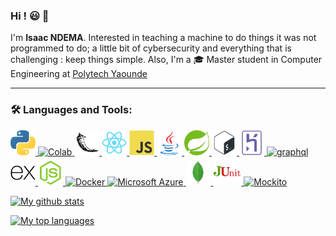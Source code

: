 ### Hi ! :smiley: 👋
I'm **Isaac NDEMA**. Interested in teaching a machine to do things it was not programmed to do; a little bit of cybersecurity and everything that is challenging : keep things simple. Also, I'm a :mortar_board: Master student in Computer Engineering at [Polytech Yaounde](https://polytechnique.cm)
<!--
 - I am looking for my way in this vast world of computer science: :thought_balloon: *What if we were interested in quantum cryptography :grey_question:*
 - :notes: In my ears, a bit of Drill Instrumental. Cameroonian web series embellish some days darkened by bugs.
 - :speech_balloon: Reachable via [ Telegram ](https://t.me/IsaacNdema)
 - :memo: *Simplicity is the garment of perfection.* , Wladimir Wolf-Gozin
-->
<hr>
<!--
<p>
    <img width="600"
         src="https://github.com/script-0/script-0/blob/main/github-metrics.svg" 
         alt="script-0's Github Metrics"
     />
</p>
-->

<h3 align="left">🛠&nbsp;Languages and Tools:</h3>
<p align="left">
 
  <a href="https://www.python.org/" target="_blank">
    <img
      src="images/python.svg"
      alt="Python"
      width="40"
      height="40"
    />
  </a>
 
  <a href="https://colab.research.google.com/" target="_blank">
    <img
      src="https://raw.githubusercontent.com/googlecolab/open_in_colab/main/images/icon128.png"
      alt="Colab"
      width="40"
      height="40"
    />
  </a>
 
  <a href="https://flask.palletsprojects.com/en/2.0.x/" target="_blank">
    <img
      src="https://raw.githubusercontent.com/devicons/devicon/master/icons/flask/flask-original.svg"
      alt="flask"
      width="40"
      height="40"
    />
  </a>
 
   <a href="https://reactjs.org/" target="_blank">
    <img
      src="https://raw.githubusercontent.com/devicons/devicon/master/icons/react/react-original.svg"
      alt="reactnative"
      width="40"
      height="40"
    />
  </a>
 
  <a href="https://developer.mozilla.org/en-US/docs/Web/JavaScript" target="_blank">
    <img
      src="https://raw.githubusercontent.com/devicons/devicon/master/icons/javascript/javascript-original.svg"
      alt="javascript"
      width="40"
      height="40"
    />
  </a>
 
  <a href="https://docs.oracle.com/en/java/" target="_blank">
    <img
      src="https://raw.githubusercontent.com/devicons/devicon/master/icons/java/java-original.svg"
      alt="java"
      width="40"
      height="40"
    />
  </a>
 
  <a href="https://spring.io/projects/spring-boot" target="_blank">
    <img
      src="https://raw.githubusercontent.com/devicons/devicon/master/icons/spring/spring-original.svg"
      alt="spring"
      width="40"
      height="40"
    />
  </a>
    <a href="" target="_blank">
    <img
      src="https://raw.githubusercontent.com/devicons/devicon/master/icons/bash/bash-original.svg"
      alt="bash"
      width="40"
      height="40"
    />
  </a>
  
  <a href="https://id.heroku.com/login" target="_blank">
    <img
      src="https://raw.githubusercontent.com/devicons/devicon/master/icons/heroku/heroku-original.svg"
      alt="Heroku"
      width="40"
      height="40"
    />
  </a>
  
  <a href="https://graphql.org" target="_blank">
    <img
      src="https://www.vectorlogo.zone/logos/graphql/graphql-icon.svg"
      alt="graphql"
      width="40"
      height="40"
    />
  </a>

  
  <a href="https://expressjs.com" target="_blank">
    <img
      src="https://raw.githubusercontent.com/devicons/devicon/master/icons/express/express-original.svg"
      alt="express"
      width="40"
      height="40"
    />
  </a>

  <a href="https://nodejs.org" target="_blank">
    <img
      src="https://raw.githubusercontent.com/devicons/devicon/master/icons/nodejs/nodejs-plain.svg"
      alt="nodejs"
      width="40"
      height="40"
    />
  </a>

  <a href="https://www.docker.com/" target="_blank">
    <img
      src="https://www.docker.com/sites/default/files/d8/styles/role_icon/public/2019-07/Moby-logo.png?itok=sYH_JEaJ"
      alt="Docker"
      width="40"
      height="40"
    />
  </a>
 
 <a href="https://azure.microsoft.com/" target="_blank">
    <img
      src="https://swimburger.net/media/fbqnp2ie/azure.svg"
      alt="Microsoft Azure"
      width="40"
      height="40"
    />
  </a>

  <a href="https://www.mongodb.com/" target="_blank">
    <img
      src="https://raw.githubusercontent.com/devicons/devicon/master/icons/mongodb/mongodb-original.svg"
      alt="mongodb"
      width="40"
      height="40"
    />
  </a>
 
 <a href="https://github.com/junit-team" target="_blank">
    <img
      src="images/junit.png"
      alt="Junit"
      height="45"
    />
  </a>

  <a href="https://site.mockito.org/" target="_blank">
    <img
      src="https://raw.githubusercontent.com/mockito/mockito.github.io/master/img/logo%402x.png"
      alt="Mockito"
      height="45"
    />
  </a>
</p>

[![My github stats](https://github-readme-stats.vercel.app/api?username=script-0&count_private=true&show_icons=true&theme=dark)](https://github.com/script-0/github-readme-stats)

[![My top languages](https://github-readme-stats.vercel.app/api/top-langs/?username=script-0&layout=compact&hide=html,css&theme=dark)](https://github.com/script-0/github-readme-stats)
